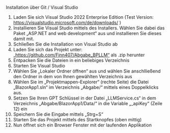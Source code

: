 Installation über Git / Visual Studio
1.	Laden Sie sich Visual Studio 2022 Enterprise Edition (Test Version: https://visualstudio.microsoft.com/de/downloads/ ) 
2.	Installieren Sie Visual Studio mittels des Installers. Wählen Sie dabei das Paket „ASP.NET and web development“ aus und installieren Sie dieses damit mit.
3.	Schließen Sie die Installation von Visual Studio ab
4.	Laden Sie sich das Projekt unter: „https://github.com/Finn407/Abgabe_BPLLM“ als .zip herunter
5.	Entpacken Sie die Dateien in ein beliebiges Verzeichnis
6.	Starten Sie Visual Studio
7.	Wählen Sie „Lokaler Ordner öffnen“ aus und wählen Sie anschlließend den Ordner in dem von Ihnen gewählten Verzeichnis aus
8.	Wählen Sie im „Projektmappen-Explorer“ (rechte Seite) die Datei „BlazorApp1.sln“ im Verzeichnis „Abgabe/“ mittels eines Doppelklicks aus.
9.	Setzen Sie Ihren GPT Schlüssel in der Datei „LLMService.cs“ in dem Verzeichnis „Abgabe/BlazorApp1/Data/“  in die Variable „_apiKey“ (Zeile 12) ein
10.	Speichern Sie die Eingabe mittels „Strg+S“
11.	Starten Sie das Projekt mittels des Startknopfes (oben mittig)
12.	Nun öffnet sich ein Browser Fenster mit der laufenden Applikation
